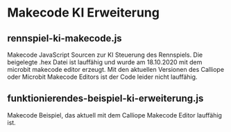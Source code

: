 # Makecode KI Erweiterung

## rennspiel-ki-makecode.js

Makecode JavaScript Sourcen zur KI Steuerung des Rennspiels.
Die beigelegte .hex Datei ist lauffähig und wurde am 18.10.2020 mit dem microbit makecode editor erzeugt.
Mit den aktuellen Versionen des Calliope oder Microbit Makecode Editors ist der Code leider nicht lauffähig.

## funktionierendes-beispiel-ki-erweiterung.js

Makecode Beispiel, das aktuell mit dem Calliope Makecode Editor lauffähig ist.
